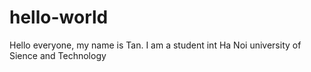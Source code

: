 # hello-world
Hello everyone, my name is Tan. I am a student int Ha Noi university of Sience and Technology
